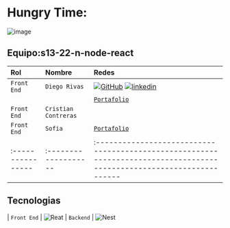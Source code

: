 #                                                                              Hungry Time:

![image](https://github.com/No-Country/s13-22-n-node-react/assets/54333113/ba49cda8-c0d8-42d7-8b9f-b9643892e261)


## Equipo:s13-22-n-node-react


| Rol               | Nombre               | Redes                                                                                                                 |
| :---------------- | :------------------- | :---------------------------------------------------------------------------------------------------------------------|
| `Front End`       | `Diego Rivas`        | [![GitHub]](https://github.com/DiegoRivasDev) [![linkedin]](https://www.linkedin.com/in/diego-rivas-96215129a/)       |
|                   |                      | [`Portafolio`](https://diegorivasdev.github.io/)                                                                      |
| `Front End`       | `Cristian Contreras` |                                                                                                                       |
| `Front End`       | `Sofia`              | [`Portafolio`](https://itssofi.dev/)                                                                                  |
| :---------------- | :------------------- | :---------------------------------------------------------------------------------------------------------------------|


## Tecnologias

| `Front End`   | ![Reat](https://img.shields.io/badge/-ReactJs-61DAFB?logo=react&logoColor=red)
| `Backend`     | ![Nest](https://img.shields.io/badge/-NestJS-lightRed)



 
[linkedin]: https://img.shields.io/badge/linkedin-%230077B5.svg?style=for-the-badge&logo=linkedin&logoColor=white
[github]: https://img.shields.io/badge/github-%23121011.svg?style=for-the-badge&logo=github&logoColor=white
